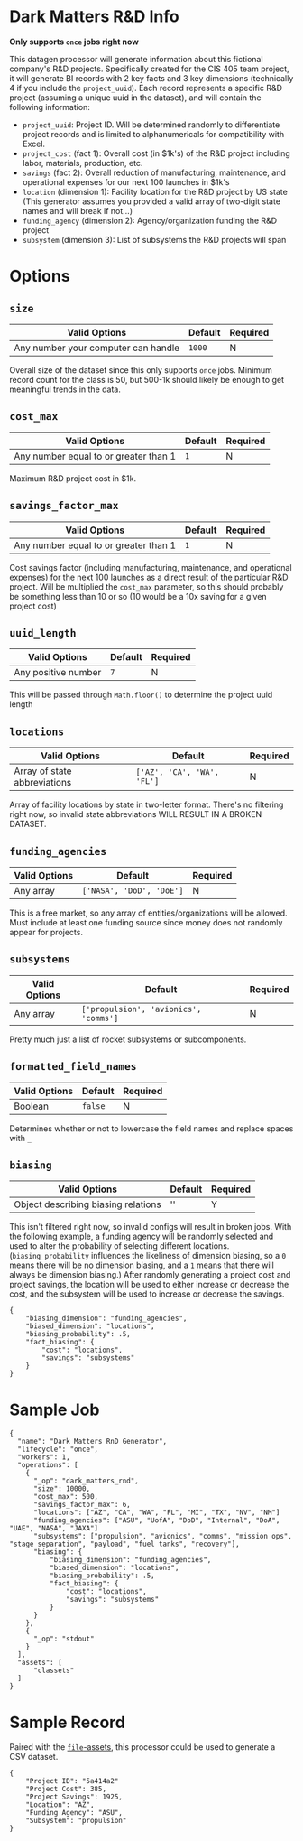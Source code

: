 # Dark Matters R&D Info

**Only supports `once` jobs right now**

This datagen processor will generate information about this fictional company's R&D projects. Specifically created for the CIS 405 team project, it will generate BI records with 2 key facts and 3 key dimensions (technically 4 if you include the `project_uuid`). Each record represents a specific R&D project (assuming a unique uuid in the dataset), and will contain the following information:  

- `project_uuid`: Project ID. Will be determined randomly to differentiate project records and is limited to alphanumericals for compatibility with Excel.  
- `project_cost` (fact 1): Overall cost (in $1k's) of the R&D project including labor, materials, production, etc.  
- `savings` (fact 2): Overall reduction of manufacturing, maintenance, and operational expenses for our next 100 launches in $1k's  
- `location` (dimension 1): Facility location for the R&D project by US state (This generator assumes you provided a valid array of two-digit state names and will break if not...)  
- `funding_agency` (dimension 2): Agency/organization funding the R&D project  
- `subsystem` (dimension 3): List of subsystems the R&D projects will span  

# Options

## `size`

| Valid Options | Default | Required |
| ----------- | ------- | -------- |
| Any number your computer can handle | `1000` | N |  

Overall size of the dataset since this only supports `once` jobs. Minimum record count for the class is 50, but 500-1k should likely be enough to get meaningful trends in the data.

## `cost_max`

| Valid Options | Default | Required |
| ----------- | ------- | -------- |
| Any number equal to or greater than 1 | `1` | N |  

Maximum R&D project cost in $1k.

## `savings_factor_max`

| Valid Options | Default | Required |
| ----------- | ------- | -------- |
| Any number equal to or greater than 1 | `1` | N |  

Cost savings factor (including manufacturing, maintenance, and operational expenses) for the next 100 launches as a direct result of the particular R&D project. Will be multiplied the `cost_max` parameter, so this should probably be something less than 10 or so (10 would be a 10x saving for a given project cost)

## `uuid_length`

| Valid Options | Default | Required |
| ----------- | ------- | -------- |
| Any positive number | `7` | N |  

This will be passed through `Math.floor()` to determine the project uuid length


## `locations`

| Valid Options | Default | Required |
| ----------- | ------- | -------- |
| Array of state abbreviations | `['AZ', 'CA', 'WA', 'FL']` | N |  

Array of facility locations by state in two-letter format. There's no filtering  right now, so invalid state abbreviations WILL RESULT IN A BROKEN DATASET.


## `funding_agencies`

| Valid Options | Default | Required |
| ----------- | ------- | -------- |
| Any array | `['NASA', 'DoD', 'DoE']` | N |  

This is a free market, so any array of entities/organizations will be allowed. Must include at least one funding source since money does not randomly appear for projects.


## `subsystems`

| Valid Options | Default | Required |
| ----------- | ------- | -------- |
| Any array | `['propulsion', 'avionics', 'comms']` | N |  

Pretty much just a list of rocket subsystems or subcomponents.


## `formatted_field_names`

| Valid Options | Default | Required |
| ----------- | ------- | -------- |
| Boolean | `false` | N |  

Determines whether or not to lowercase the field names and replace spaces with `_`


## `biasing`

| Valid Options | Default | Required |
| ----------- | ------- | -------- |
| Object describing biasing relations | '' | Y |  

This isn't filtered right now, so invalid configs will result in broken jobs. With the following example, a funding agency will be randomly selected and used to alter the probability of selecting different locations. (`biasing_probability` influences the likeliness of dimension biasing, so a `0` means there will be no dimension biasing, and a `1` means that there will always be dimension biasing.) After randomly generating a project cost and project savings, the location will be used to either increase or decrease the cost, and the subsystem will be used to increase or decrease the savings.  

```
{
    "biasing_dimension": "funding_agencies",
    "biased_dimension": "locations",
    "biasing_probability": .5,
    "fact_biasing": {
        "cost": "locations",
        "savings": "subsystems"
    }
}
```

# Sample Job

```
{
  "name": "Dark Matters RnD Generator",
  "lifecycle": "once",
  "workers": 1,
  "operations": [
    {
      "_op": "dark_matters_rnd",
      "size": 10000,
      "cost_max": 500,
      "savings_factor_max": 6,
      "locations": ["AZ", "CA", "WA", "FL", "MI", "TX", "NV", "NM"]
      "funding_agencies": ["ASU", "UofA", "DoD", "Internal", "DoA", "UAE", "NASA", "JAXA"]
      "subsystems": ["propulsion", "avionics", "comms", "mission ops", "stage separation", "payload", "fuel tanks", "recovery"],
      "biasing": {
          "biasing_dimension": "funding_agencies",
          "biased_dimension": "locations",
          "biasing_probability": .5,
          "fact_biasing": {
              "cost": "locations",
              "savings": "subsystems"
          }
      }
    },
    {
      "_op": "stdout"
    }
  ],
  "assets": [
      "classets"
  ]
}
```

# Sample Record

Paired with the [`file`-assets](https://github.com/terascope/file-assets), this processor could be used to generate a CSV dataset.

```
{
    "Project ID": "5a414a2"
    "Project Cost": 385,
    "Project Savings": 1925,
    "Location": "AZ",
    "Funding Agency": "ASU",
    "Subsystem": "propulsion"
}
```

